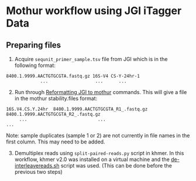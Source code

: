 # Mothur workflow using JGI iTagger Data

## Preparing files

1. Acquire `sequnit_primer_sample.tsv` file from JGI which is in the following format:

  ```shell
  8400.1.9999.AACTGTGCGTA.fastq.gz 16S-V4 CS-Y-24hr-1
               ...                  ...      ...
  ```

2. Run through [Reformatting JGI to mothur](https://github.com/jessicamizzi/mothur-commands/blob/master/reformatting-jgi-to-mothur.txt) commands. This will give a file in the mothur stability.files format:

  ```shell
  16S.V4.CS.Y.24hr  8400.1.9999.AACTGTGCGTA_R1_.fastq.gz 8400.1.9999.AACTGTGCGTA_R2_.fastq.gz
       ...                           ...                                  ...
  ```

  Note: sample duplicates (sample 1 or 2) are not currently in file names in the first column. This may need to be added.

3. Demultiplex reads using `split-paired-reads.py` script in khmer. In this workflow, khmer v2.0 was installed on a virtual machine and the [de-interleavereads.sh](https://github.com/jessicamizzi/mothur-commands/blob/master/de-interleavereads.sh) script was used. (This can be done before the previous two steps)
